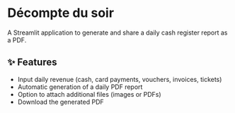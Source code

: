 # Décompte du soir  
A Streamlit application to generate and share a daily cash register report as a PDF.  

## ✨ Features
- Input daily revenue (cash, card payments, vouchers, invoices, tickets)
- Automatic generation of a daily PDF report
- Option to attach additional files (images or PDFs)
- Download the generated PDF

